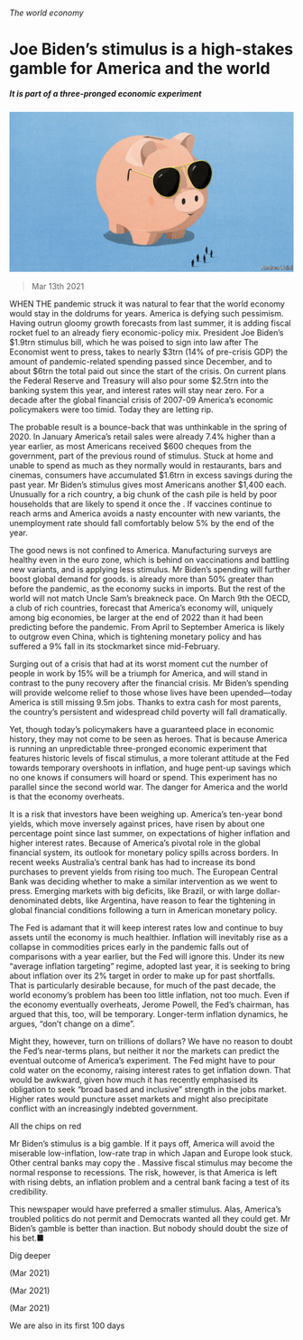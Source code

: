 ###### The world economy

# Joe Biden’s stimulus is a high-stakes gamble for America and the world 

##### It is part of a three-pronged economic experiment 

![image](images/20210313_LDD001_0.jpg) 

> Mar 13th 2021 


WHEN THE pandemic struck it was natural to fear that the world economy would stay in the doldrums for years. America is defying such pessimism. Having outrun gloomy growth forecasts from last summer, it is adding fiscal rocket fuel to an already fiery economic-policy mix. President Joe Biden’s $1.9trn stimulus bill, which he was poised to sign into law after The Economist went to press, takes to nearly $3trn (14% of pre-crisis GDP) the amount of pandemic-related spending passed since December, and to about $6trn the total paid out since the start of the crisis. On current plans the Federal Reserve and Treasury will also pour some $2.5trn into the banking system this year, and interest rates will stay near zero. For a decade after the global financial crisis of 2007-09 America’s economic policymakers were too timid. Today they are letting rip.


The probable result is a bounce-back that was unthinkable in the spring of 2020. In January America’s retail sales were already 7.4% higher than a year earlier, as most Americans received $600 cheques from the government, part of the previous round of stimulus. Stuck at home and unable to spend as much as they normally would in restaurants, bars and cinemas, consumers have accumulated $1.6trn in excess savings during the past year. Mr Biden’s stimulus gives most Americans another $1,400 each. Unusually for a rich country, a big chunk of the cash pile is held by poor households that are likely to spend it once the . If vaccines continue to reach arms and America avoids a nasty encounter with new variants, the unemployment rate should fall comfortably below 5% by the end of the year.



The good news is not confined to America. Manufacturing surveys are healthy even in the euro zone, which is behind on vaccinations and battling new variants, and is applying less stimulus. Mr Biden’s spending will further boost global demand for goods.  is already more than 50% greater than before the pandemic, as the economy sucks in imports. But the rest of the world will not match Uncle Sam’s breakneck pace. On March 9th the OECD, a club of rich countries, forecast that America’s economy will, uniquely among big economies, be larger at the end of 2022 than it had been predicting before the pandemic. From April to September America is likely to outgrow even China, which is tightening monetary policy and has suffered a 9% fall in its stockmarket since mid-February.


Surging out of a crisis that had at its worst moment cut the number of people in work by 15% will be a triumph for America, and will stand in contrast to the puny recovery after the financial crisis. Mr Biden’s spending will provide welcome relief to those whose lives have been upended—today America is still missing 9.5m jobs. Thanks to extra cash for most parents, the country’s persistent and widespread child poverty will fall dramatically.


Yet, though today’s policymakers have a guaranteed place in economic history, they may not come to be seen as heroes. That is because America is running an unpredictable three-pronged economic experiment that features historic levels of fiscal stimulus, a more tolerant attitude at the Fed towards temporary overshoots in inflation, and huge pent-up savings which no one knows if consumers will hoard or spend. This experiment has no parallel since the second world war. The danger for America and the world is that the economy overheats.


It is a risk that investors have been weighing up. America’s ten-year bond yields, which move inversely against prices, have risen by about one percentage point since last summer, on expectations of higher inflation and higher interest rates. Because of America’s pivotal role in the global financial system, its outlook for monetary policy spills across borders. In recent weeks Australia’s central bank has had to increase its bond purchases to prevent yields from rising too much. The European Central Bank was deciding whether to make a similar intervention as we went to press. Emerging markets with big deficits, like Brazil, or with large dollar-denominated debts, like Argentina, have reason to fear the tightening in global financial conditions following a turn in American monetary policy.


The Fed is adamant that it will keep interest rates low and continue to buy assets until the economy is much healthier. Inflation will inevitably rise as a collapse in commodities prices early in the pandemic falls out of comparisons with a year earlier, but the Fed will ignore this. Under its new “average inflation targeting” regime, adopted last year, it is seeking to bring about inflation over its 2% target in order to make up for past shortfalls. That is particularly desirable because, for much of the past decade, the world economy’s problem has been too little inflation, not too much. Even if the economy eventually overheats, Jerome Powell, the Fed’s chairman, has argued that this, too, will be temporary. Longer-term inflation dynamics, he argues, “don’t change on a dime”. 


Might they, however, turn on trillions of dollars? We have no reason to doubt the Fed’s near-terms plans, but neither it nor the markets can predict the eventual outcome of America’s experiment. The Fed might have to pour cold water on the economy, raising interest rates to get inflation down. That would be awkward, given how much it has recently emphasised its obligation to seek “broad based and inclusive” strength in the jobs market. Higher rates would puncture asset markets and might also precipitate conflict with an increasingly indebted government.

All the chips on red


Mr Biden’s stimulus is a big gamble. If it pays off, America will avoid the miserable low-inflation, low-rate trap in which Japan and Europe look stuck. Other central banks may copy the . Massive fiscal stimulus may become the normal response to recessions. The risk, however, is that America is left with rising debts, an inflation problem and a central bank facing a test of its credibility.


This newspaper would have preferred a smaller stimulus. Alas, America’s troubled politics do not permit  and Democrats wanted all they could get. Mr Biden’s gamble is better than inaction. But nobody should doubt the size of his bet.■


Dig deeper


 (Mar 2021)

 (Mar 2021)

 (Mar 2021)


We are also  in its first 100 days

